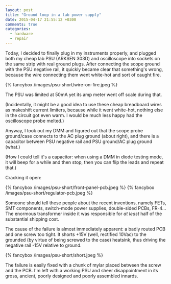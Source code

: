 ```yaml
---
layout: post
title: "Ground loop in a lab power supply"
date: 2015-04-17 21:55:12 +0300
comments: true
categories:
  - hardware
  - repair
---
```


Today, I decided to finally plug in my instruments properly, and plugged both
my cheap lab PSU (ARKSEN 303D) and oscilloscope into sockets on the same strip
with real ground plugs. After connecting the scope ground with the PSU negative rail,
it quickly became clear that something's wrong, because the wire connecting them
went white-hot and sort of caught fire.

<!--more-->

{% fancybox /images/psu-short/wire-on-fire.jpeg %}

The PSU was limited at 50mA yet its amp meter went off scale during that.

(Incidentally, it might be a good idea to use these cheap breadboard wires as makeshift
current limiters, because while it went white-hot, nothing else in the circuit got even
warm. I would be much less happy had the oscilloscope probe melted.)

Anyway, I took out my DMM and figured out that the scope probe ground/case connects
to the AC plug ground (about right), and there is a capacitor between PSU negative
rail and PSU ground/AC plug ground (what.)

(How I could tell it's a capacitor: when using a DMM in diode testing mode, it will beep
for a while and then stop, then you can flip the leads and repeat that.)

Cracking it open:

{% fancybox /images/psu-short/front-panel-pcb.jpeg %}
{% fancybox /images/psu-short/regulator-pcb.jpeg %}

Someone should tell these people about the recent inventions, namely FETs,
SMT components, switch-mode power supplies, double-sided PCBs, FR-4...
The enormous transformer inside it was responsible for *at least* half of
the substantial shipping cost.

The cause of the failure is almost immediately apparent: a badly routed PCB
and one screw too tight. It shorts +15V (well, rectified 10Vac) to the grounded
(by virtue of being screwed to the case) heatsink, thus driving the negative rail
-15V relative to ground.

{% fancybox /images/psu-short/short.jpeg %}

The failure is easily fixed with a chunk of mylar placed between the screw
and the PCB. I'm left with a working PSU and sheer disappointment in its
gross, ancient, poorly designed and poorly assembled innards.
